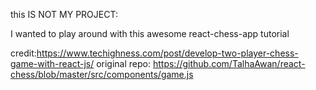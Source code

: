 this IS NOT MY PROJECT:

I wanted to play around with this awesome react-chess-app tutorial

credit:https://www.techighness.com/post/develop-two-player-chess-game-with-react-js/
original repo: https://github.com/TalhaAwan/react-chess/blob/master/src/components/game.js
